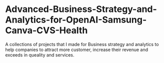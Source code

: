 # Advanced-Business-Strategy-and-Analytics-for-OpenAI-Samsung-Canva-CVS-Health
A collections of projects that I made for Business strategy and analytics to help companies to attract more customer, increase their revenue and exceeds in queality and services.
